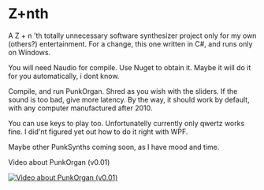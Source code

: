 # Z+nth

A Z + n 'th totally unnecessary software synthesizer project only for my own (others?) entertainment. For a change, this one written in C#, and runs only on Windows.

You will need Naudio for compile. Use Nuget to obtain it. Maybe it will do it for you automatically, i dont know.

Compile, and run PunkOrgan.
Shred as you wish with the sliders.
If the sound is too bad, give more latency. By the way, it should work by default, with any computer manufactured after 2010.

You can use keys to play too. Unfortunatelly currently only qwertz works fine. I did'nt figured yet out how to do it right with WPF.

Maybe other PunkSynths coming soon, as I have mood and time.

Video about PunkOrgan (v0.01)

[![Video about PunkOrgan (v0.01)](http://img.youtube.com/vi/MYSPLxB4lPE/0.jpg)](http://www.youtube.com/watch?v=MYSPLxB4lPE)
